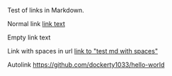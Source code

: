 Test of links in Markdown.

Normal link [link text](test.md)

Empty link text [](<https://www.lmgtfy.com/>)

Link with spaces in url [link to "test md with spaces"](<test md with spaces.md>)

Autolink <https://github.com/dockerty1033/hello-world>
